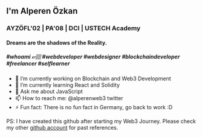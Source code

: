## I'm Alperen Özkan <br>
### AYZÖFL'02 | PA'08 | DCI | USTECH Academy <br>
#### Dreams are the shadows of the Reality.<br> 
##### #whoami 👉🏼 #webdeveloper #webdesigner #blockchaindeveloper #freelancer #selflearner

- 🔭 I’m currently working on Blockchain and Web3 Development
- 🌱 I’m currently learning React and Solidity
- 💬 Ask me about JavaScript
- 📫 How to reach me: @alperenweb3 twitter
- ⚡ Fun fact: There is no fun fact in Germany, go back to work :D 

PS: I have created this github after starting my Web3 Journey. Please check my other [github account](https://github.com/thechiefalone) for past references. 

<!--
**alperenweb3/alperenweb3** is a ✨ _special_ ✨ repository because its `README.md` (this file) appears on your GitHub profile.

Here are some ideas to get you started:

- 🔭 I’m currently working on ...
- 🌱 I’m currently learning ...
- 👯 I’m looking to collaborate on ...
- 🤔 I’m looking for help with ...
- 💬 Ask me about ...
- 📫 How to reach me: ...
- 😄 Pronouns: ...
- ⚡ Fun fact: ...
-->
